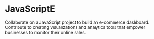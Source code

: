 # JavaScriptE
Collaborate on a JavaScript project to build an e-commerce dashboard. Contribute to creating visualizations and analytics tools that empower businesses to monitor their online sales.
